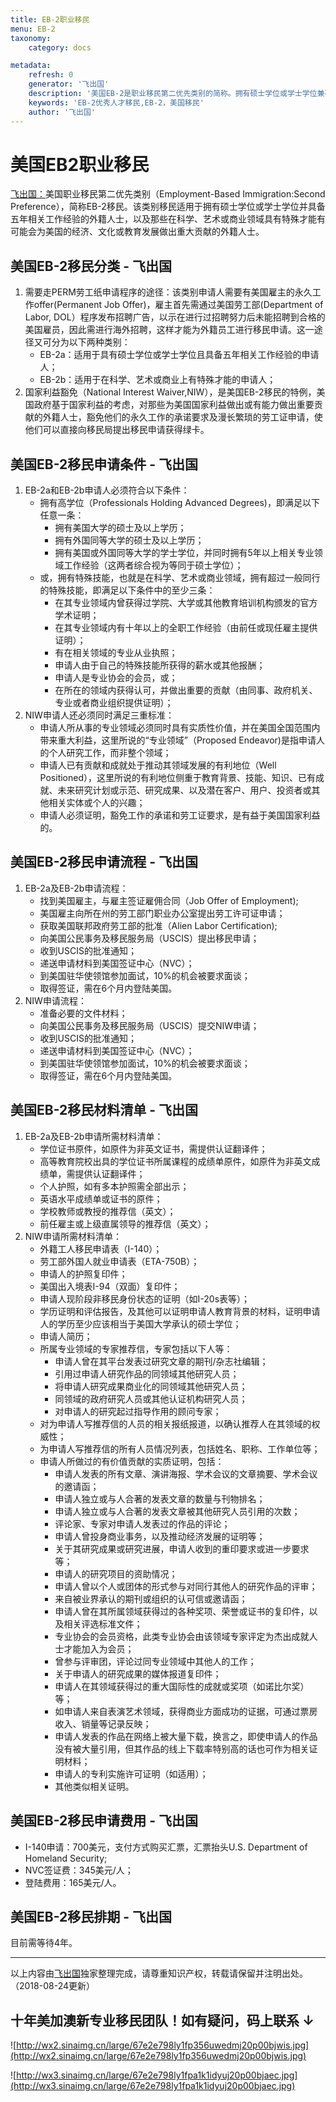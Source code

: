 ```yaml
---
title: EB-2职业移民
menu: EB-2
taxonomy:
    category: docs

metadata:
    refresh: 0
    generator: '飞出国'
    description: '美国EB-2是职业移民第二优先类别的简称。拥有硕士学位或学士学位兼有五年与专业相关工作经验的外籍人士（高学历专业人才），和那些在科学，艺术，或商业领域因为具有特殊才能而有可能对美国在经济，文化，或教育利益及繁荣的发展作出重大贡献的外籍人士（特殊才能人才），可申请EB-2职业移民。EB-2 职业移民的申请分两种情况：第一种是需要走PERM劳工纸申请程序，工作职位要求硕士学位或者学士学位加5年工作经验。第二种是因为符合国家利益而免除PERM劳工纸申请程序的国家利益豁免(NIW)(fcgvisa)。'
    keywords: 'EB-2优秀人才移民,EB-2，美国移民'
    author: '飞出国'
---
```


# 美国EB2职业移民

[飞出国：](http://flyabroad.me)美国职业移民第二优先类别（Employment-Based Immigration:Second Preference），简称EB-2移民。该类别移民适用于拥有硕士学位或学士学位并具备五年相关工作经验的外籍人士，以及那些在科学、艺术或商业领域具有特殊才能有可能会为美国的经济、文化或教育发展做出重大贡献的外籍人士。

## 美国EB-2移民分类 - 飞出国

1. 需要走PERM劳工纸申请程序的途径：该类别申请人需要有美国雇主的永久工作offer(Permanent Job Offer)，雇主首先需通过美国劳工部(Department of Labor, DOL）程序发布招聘广告，以示在进行过招聘努力后未能招聘到合格的美国雇员，因此需进行海外招聘，这样才能为外籍员工进行移民申请。这一途径又可分为以下两种类别：
    * EB-2a：适用于具有硕士学位或学士学位且具备五年相关工作经验的申请人；
    * EB-2b：适用于在科学、艺术或商业上有特殊才能的申请人；
2. 国家利益豁免（National Interest Waiver,NIW），是美国EB-2移民的特例，美国政府基于国家利益的考虑，对那些为美国国家利益做出或有能力做出重要贡献的外籍人士，豁免他们的永久工作的承诺要求及漫长繁琐的劳工证申请，使他们可以直接向移民局提出移民申请获得绿卡。

## 美国EB-2移民申请条件 - 飞出国

1. EB-2a和EB-2b申请人必须符合以下条件：
    * 拥有高学位（Professionals Holding Advanced Degrees)，即满足以下任意一条：
        * 拥有美国大学的硕士及以上学历；
        * 拥有外国同等大学的硕士及以上学历；
        * 拥有美国或外国同等大学的学士学位，并同时拥有5年以上相关专业领域工作经验（这两者综合视为等同于硕士学位）；
    * 或，拥有特殊技能，也就是在科学、艺术或商业领域，拥有超过一般同行的特殊技能，即满足以下条件中的至少三条：
        * 在其专业领域内曾获得过学院、大学或其他教育培训机构颁发的官方学术证明；
        * 在其专业领域内有十年以上的全职工作经验（由前任或现任雇主提供证明）；
        * 有在相关领域的专业从业执照；
        * 申请人由于自己的特殊技能所获得的薪水或其他报酬；
        * 申请人是专业协会的会员，或；
        * 在所在的领域内获得认可，并做出重要的贡献（由同事、政府机关、专业或者商业组织提供证明）；
2. NIW申请人还必须同时满足三重标准：
    * 申请人所从事的专业领域必须同时具有实质性价值，并在美国全国范围内带来重大利益，这里所说的“专业领域”（Proposed Endeavor)是指申请人的个人研究工作，而非整个领域；
    * 申请人已有贡献和成就处于推动其领域发展的有利地位（Well Positioned），这里所说的有利地位侧重于教育背景、技能、知识、已有成就、未来研究计划或示范、研究成果、以及潜在客户、用户、投资者或其他相关实体或个人的兴趣；
    * 申请人必须证明，豁免工作的承诺和劳工证要求，是有益于美国国家利益的。

## 美国EB-2移民申请流程 - 飞出国

1. EB-2a及EB-2b申请流程：
    * 找到美国雇主，与雇主签证雇佣合同（Job Offer of Employment);
    * 美国雇主向所在州的劳工部门职业办公室提出劳工许可证申请；
    * 获取美国联邦政府劳工部的批准（Alien Labor Certification);
    * 向美国公民事务及移民服务局（USCIS）提出移民申请；
    * 收到USCIS的批准通知；
    * 递送申请材料到美国签证中心（NVC）；
    * 到美国驻华使领馆参加面试，10%的机会被要求面谈；
    * 取得签证，需在6个月内登陆美国。
2. NIW申请流程：
    * 准备必要的文件材料；
    * 向美国公民事务及移民服务局（USCIS）提交NIW申请；
    * 收到USCIS的批准通知；
    * 递送申请材料到美国签证中心（NVC）；
    * 到美国驻华使领馆参加面试，10%的机会被要求面谈；
    * 取得签证，需在6个月内登陆美国。

## 美国EB-2移民材料清单 - 飞出国

1. EB-2a及EB-2b申请所需材料清单：
    * 学位证书原件，如原件为非英文证书，需提供认证翻译件；
    * 高等教育院校出具的学位证书所属课程的成绩单原件，如原件为非英文成绩单，需提供认证翻译件；
    * 个人护照，如有多本护照需全部出示；
    * 英语水平成绩单或证书的原件；
    * 学校教师或教授的推荐信（英文）；
    * 前任雇主或上级直属领导的推荐信（英文）；
2. NIW申请所需材料清单：
    * 外籍工人移民申请表（I-140）；
    * 劳工部外国人就业申请表（ETA-750B）；
    * 申请人的护照复印件；
    * 美国出入境表I-94（双面）复印件；
    * 申请人现阶段非移民身份状态的证明（如I-20s表等）；
    * 学历证明和评估报告，及其他可以证明申请人教育背景的材料，证明申请人的学历至少应该相当于美国大学承认的硕士学位；
    * 申请人简历；
    * 所属专业领域的专家推荐信，专家包括以下人等：
        * 申请人曾在其平台发表过研究文章的期刊/杂志社编辑；
        * 引用过申请人研究作品的同领域其他研究人员；
        * 将申请人研究成果商业化的同领域其他研究人员；
        * 同领域的政府研究人员或其他认证机构研究人员；
        * 对申请人的研究起过指导作用的顾问专家；
    * 对为申请人写推荐信的人员的相关报纸报道，以确认推荐人在其领域的权威性；
    * 为申请人写推荐信的所有人员情况列表，包括姓名、职称、工作单位等；
    * 申请人所做过的有价值贡献的实质证明，包括：
        * 申请人发表的所有文章、演讲海报、学术会议的文章摘要、学术会议的邀请函；
        * 申请人独立或与人合著的发表文章的数量与刊物排名；
        * 申请人独立或与人合著的发表文章被其他研究人员引用的次数；
        * 评论家、专家对申请人发表过的作品的评论；
        * 申请人曾投身商业事务，以及推动经济发展的证明等；
        * 关于其研究成果或研究进展，申请人收到的重印要求或进一步要求等；
        * 申请人的研究项目的资助情况；
        * 申请人曾以个人或团体的形式参与对同行其他人的研究作品的评审；
        * 来自被业界承认的期刊或组织的认可信或邀请函；
        * 申请人曾在其所属领域获得过的各种奖项、荣誉或证书的复印件，以及相关评选标准文件；
        * 专业协会的会员资格，此类专业协会由该领域专家评定为杰出成就人士才能加入为会员；
        * 曾参与评审团，评论过同专业领域中其他人的工作；
        * 关于申请人的研究成果的媒体报道复印件；
        * 申请人在其领域获得过的重大国际性的成就或奖项（如诺比尔奖）等；
        * 如申请人来自表演艺术领域，获得商业方面成功的证据，可通过票房收入、销量等记录反映；
        * 申请人发表的作品在网络上被大量下载，换言之，即使申请人的作品没有被大量引用，但其作品的线上下载率特别高的话也可作为相关证明材料；
        * 申请人的专利实施许可证明（如适用）；
        * 其他类似相关证明。

## 美国EB-2移民申请费用 - 飞出国

* I-140申请：700美元，支付方式购买汇票，汇票抬头U.S. Department of Homeland Security;
* NVC签证费：345美元/人；
* 登陆费用：165美元/人。

## 美国EB-2移民排期 - 飞出国

目前需等待4年。

------
以上内容由[飞出国](http://www.flyabroad.hk/)独家整理完成，请尊重知识产权，转载请保留并注明出处。（2018-08-24更新）

## 十年美加澳新专业移民团队！如有疑问，码上联系 ↓ ##

![http://wx2.sinaimg.cn/large/67e2e798ly1fp356uwedmj20p00bjwis.jpg](http://wx2.sinaimg.cn/large/67e2e798ly1fp356uwedmj20p00bjwis.jpg)

![http://wx3.sinaimg.cn/large/67e2e798ly1fpa1k1idyuj20p00bjaec.jpg](http://wx3.sinaimg.cn/large/67e2e798ly1fpa1k1idyuj20p00bjaec.jpg)




